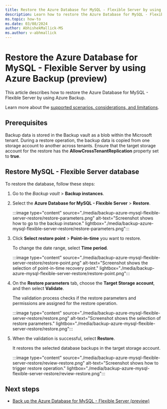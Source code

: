 ```yaml
---
title: Restore the Azure Database for MySQL - Flexible Server by using Azure Backup
description: Learn how to restore the Azure Database for MySQL - Flexible Server.
ms.topic: how-to
ms.date: 03/08/2024
author: AbhishekMallick-MS
ms.author: v-abhmallick
---
```


# Restore the Azure Database for MySQL - Flexible Server by using Azure Backup (preview)

This article describes how to restore the Azure Database for MySQL - Flexible Server by using Azure Backup.

Learn more about the [supported scenarios. considerations, and limitations](backup-azure-mysql-flexible-server-support-matrix.md).

## Prerequisites

Backup data is stored in the Backup vault as a blob within the Microsoft tenant. During a restore operation, the backup data is copied from one storage account to another across tenants. Ensure that the target storage account for the restore has the **AllowCrossTenantReplication** property set to **true**.

## Restore MySQL - Flexible Server database

To restore the database, follow these steps:

1. Go to the *Backup vault* > **Backup instances**.

2. Select the **Azure Database for MySQL - Flexible Server** > **Restore**.

   :::image type="content" source="./media/backup-azure-mysql-flexible-server-restore/restore-parameters.png" alt-text="Screenshot shows how to go to the backup instance." lightbox="./media/backup-azure-mysql-flexible-server-restore/restore-parameters.png":::

3. Click **Select restore point** > **Point-in-time** you want to restore.

   To change the date range, select **Time period**.

   :::image type="content" source="./media/backup-azure-mysql-flexible-server-restore/restore-point.png" alt-text="Screenshot shows the selection of point-in-time recovery point." lightbox="./media/backup-azure-mysql-flexible-server-restore/restore-point.png":::

4. On the **Restore parameters** tab, choose the **Target Storage account**, and then select **Validate**.

   The validation process checks if the restore parameters and permissions are assigned for the restore operation.


   :::image type="content" source="./media/backup-azure-mysql-flexible-server-restore/restore.png" alt-text="Screenshot shows the selection of restore parameters." lightbox="./media/backup-azure-mysql-flexible-server-restore/restore.png":::

5. When the validation is successful, select **Restore**.

   It restores the selected database backups in the target storage account.

   :::image type="content" source="./media/backup-azure-mysql-flexible-server-restore/review-restore.png" alt-text="Screenshot shows how to trigger restore operation." lightbox="./media/backup-azure-mysql-flexible-server-restore/review-restore.png":::

## Next steps

- [Back up the Azure Database for MySQL - Flexible Server (preview)](backup-azure-mysql-flexible-server.md)
